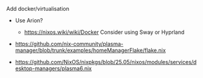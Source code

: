 Add docker/virtualisation
  - Use Arion?
    - https://nixos.wiki/wiki/Docker
Consider using Sway or Hyprland

- https://github.com/nix-community/plasma-manager/blob/trunk/examples/homeManagerFlake/flake.nix
- https://github.com/NixOS/nixpkgs/blob/25.05/nixos/modules/services/desktop-managers/plasma6.nix